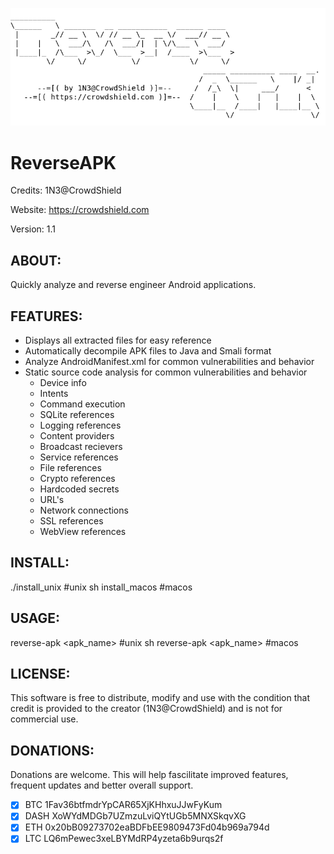 ![alt tag](https://github.com/1N3/ReverseAPK/blob/master/logo.png)

# ReverseAPK
Credits: 1N3@CrowdShield

Website: https://crowdshield.com

Version: 1.1

## ABOUT:
Quickly analyze and reverse engineer Android applications. 

## FEATURES:
- Displays all extracted files for easy reference
- Automatically decompile APK files to Java and Smali format
- Analyze AndroidManifest.xml for common vulnerabilities and behavior
- Static source code analysis for common vulnerabilities and behavior
    * Device info
    * Intents
    * Command execution
    * SQLite references
    * Logging references
    * Content providers
    * Broadcast recievers
    * Service references
    * File references
    * Crypto references
    * Hardcoded secrets
    * URL's
	* Network connections 
    * SSL references
    * WebView references

## INSTALL:

./install_unix  #unix
sh install_macos #macos

## USAGE:
reverse-apk <apk_name> #unix
sh reverse-apk <apk_name> #macos

## LICENSE:
This software is free to distribute, modify and use with the condition that credit is provided to the creator (1N3@CrowdShield) and is not for commercial use.

## DONATIONS:
Donations are welcome. This will help fascilitate improved features, frequent updates and better overall support.
- [x] BTC 1Fav36btfmdrYpCAR65XjKHhxuJJwFyKum
- [x] DASH XoWYdMDGb7UZmzuLviQYtUGb5MNXSkqvXG
- [x] ETH 0x20bB09273702eaBDFbEE9809473Fd04b969a794d
- [x] LTC LQ6mPewec3xeLBYMdRP4yzeta6b9urqs2f